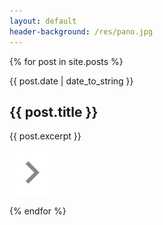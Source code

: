 ```yaml
---
layout: default
header-background: /res/pano.jpg
---
```


{% for post in site.posts %}

<div class="excerpt" onclick="location.href='{{post.url}}';">

<p class="datestring">
{{ post.date | date_to_string }}
</p>

<h2>{{ post.title }}</h2>

<p>{{ post.excerpt }}</p>

<span class="readmore">
    <img src="/res/ic_nav_next.svg"/>
</span>
</div>

{% endfor %}
